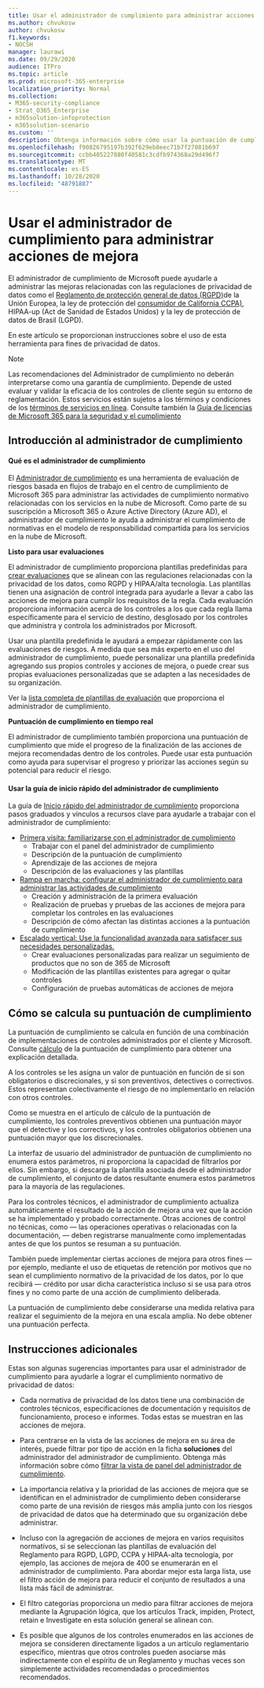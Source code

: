 ```yaml
---
title: Usar el administrador de cumplimiento para administrar acciones de mejora
ms.author: chvukosw
author: chvukosw
f1.keywords:
- NOCSH
manager: laurawi
ms.date: 09/29/2020
audience: ITPro
ms.topic: article
ms.prod: microsoft-365-enterprise
localization_priority: Normal
ms.collection:
- M365-security-compliance
- Strat_O365_Enterprise
- m365solution-infoprotection
- m365solution-scenario
ms.custom: ''
description: Obtenga información sobre cómo usar la puntuación de cumplimiento y el administrador de cumplimiento para mejorar el nivel de protección de los datos personales.
ms.openlocfilehash: f90826795197b392f629eb8eec71b7f27081b697
ms.sourcegitcommit: ccbb405227880f40581c3cdfb974368a29d496f7
ms.translationtype: MT
ms.contentlocale: es-ES
ms.lasthandoff: 10/28/2020
ms.locfileid: "48791887"
---
```

# <a name="use-compliance-manager-to-manage-improvement-actions"></a>Usar el administrador de cumplimiento para administrar acciones de mejora

El administrador de cumplimiento de Microsoft puede ayudarle a administrar las mejoras relacionadas con las regulaciones de privacidad de datos como el [Reglamento de protección general de datos (RGPD)](../compliance/gdpr.md)de la Unión Europea, la ley de protección del [consumidor de California CCPA)](../compliance/ccpa-faq.md), HIPAA-up (Act de Sanidad de Estados Unidos) y la ley de protección de datos de Brasil (LGPD).

En este artículo se proporcionan instrucciones sobre el uso de esta herramienta para fines de privacidad de datos.

>[!Note]
>Las recomendaciones del Administrador de cumplimiento no deberán interpretarse como una garantía de cumplimiento. Depende de usted evaluar y validar la eficacia de los controles de cliente según su entorno de reglamentación. Estos servicios están sujetos a los términos y condiciones de los [términos de servicios en línea](https://go.microsoft.com/fwlink/?linkid=2108910). Consulte también la [Guía de licencias de Microsoft 365 para la seguridad y el cumplimiento](https://docs.microsoft.com/office365/servicedescriptions/microsoft-365-service-descriptions/microsoft-365-tenantlevel-services-licensing-guidance/microsoft-365-security-compliance-licensing-guidance#compliance-manager)
>

## <a name="getting-started-with-compliance-manager"></a>Introducción al administrador de cumplimiento

#### <a name="what-is-compliance-manager"></a>Qué es el administrador de cumplimiento

El [Administrador de cumplimiento](../compliance/compliance-manager.md) es una herramienta de evaluación de riesgos basada en flujos de trabajo en el centro de cumplimiento de Microsoft 365 para administrar las actividades de cumplimiento normativo relacionadas con los servicios en la nube de Microsoft. Como parte de su suscripción a Microsoft 365 o Azure Active Directory (Azure AD), el administrador de cumplimiento le ayuda a administrar el cumplimiento de normativas en el modelo de responsabilidad compartida para los servicios en la nube de Microsoft.

**Listo para usar evaluaciones**

El administrador de cumplimiento proporciona plantillas predefinidas para [crear evaluaciones](../compliance/compliance-manager-assessments.md) que se alinean con las regulaciones relacionadas con la privacidad de los datos, como RGPD y HIPAA/alta tecnología. Las plantillas tienen una asignación de control integrada para ayudarle a llevar a cabo las acciones de mejora para cumplir los requisitos de la regla. Cada evaluación proporciona información acerca de los controles a los que cada regla llama específicamente para el servicio de destino, desglosado por los controles que administra y controla los administrados por Microsoft. 

Usar una plantilla predefinida le ayudará a empezar rápidamente con las evaluaciones de riesgos. A medida que sea más experto en el uso del administrador de cumplimiento, puede personalizar una plantilla predefinida agregando sus propios controles y acciones de mejora, o puede crear sus propias evaluaciones personalizadas que se adapten a las necesidades de su organización.

Ver la [lista completa de plantillas de evaluación](../compliance/compliance-manager-templates-list.md) que proporciona el administrador de cumplimiento.

**Puntuación de cumplimiento en tiempo real**

El administrador de cumplimiento también proporciona una puntuación de cumplimiento que mide el progreso de la finalización de las acciones de mejora recomendadas dentro de los controles. Puede usar esta puntuación como ayuda para supervisar el progreso y priorizar las acciones según su potencial para reducir el riesgo.

#### <a name="use-the-compliance-manager-quickstart-guide"></a>Usar la guía de inicio rápido del administrador de cumplimiento

La guía de [Inicio rápido del administrador de cumplimiento](../compliance/compliance-manager-quickstart.md) proporciona pasos graduados y vínculos a recursos clave para ayudarle a trabajar con el administrador de cumplimiento:

- [Primera visita: familiarizarse con el administrador de cumplimiento](../compliance/compliance-manager-quickstart.md#first-visit-get-to-know-compliance-manager)
    - Trabajar con el panel del administrador de cumplimiento
    - Descripción de la puntuación de cumplimiento
    - Aprendizaje de las acciones de mejora
    - Descripción de las evaluaciones y las plantillas
- [Rampa en marcha: configurar el administrador de cumplimiento para administrar las actividades de cumplimiento](../compliance/compliance-manager-quickstart.md#ramping-up-configure-compliance-manager-to-manage-your-compliance-activities)
    - Creación y administración de la primera evaluación
    - Realización de pruebas y pruebas de las acciones de mejora para completar los controles en las evaluaciones
    - Descripción de cómo afectan las distintas acciones a la puntuación de cumplimiento
- [Escalado vertical: Use la funcionalidad avanzada para satisfacer sus necesidades personalizadas.](../compliance/compliance-manager-quickstart.md#scaling-up-use-advanced-functionality-to-meet-your-custom-needs)
    - Crear evaluaciones personalizadas para realizar un seguimiento de productos que no son de 365 de Microsoft
    - Modificación de las plantillas existentes para agregar o quitar controles
    - Configuración de pruebas automáticas de acciones de mejora

## <a name="how-your-compliance-score-is-calculated"></a>Cómo se calcula su puntuación de cumplimiento

La puntuación de cumplimiento se calcula en función de una combinación de implementaciones de controles administrados por el cliente y Microsoft. Consulte [cálculo](../compliance/compliance-score-calculation.md) de la puntuación de cumplimiento para obtener una explicación detallada.

A los controles se les asigna un valor de puntuación en función de si son obligatorios o discrecionales, y si son preventivos, detectives o correctivos. Estos representan colectivamente el riesgo de no implementarlo en relación con otros controles.

Como se muestra en el artículo de cálculo de la puntuación de cumplimiento, los controles preventivos obtienen una puntuación mayor que el detective y los correctivos, y los controles obligatorios obtienen una puntuación mayor que los discrecionales.

La interfaz de usuario del administrador de puntuación de cumplimiento no enumera estos parámetros, ni proporciona la capacidad de filtrarlos por ellos. Sin embargo, si descarga la plantilla asociada desde el administrador de cumplimiento, el conjunto de datos resultante enumera estos parámetros para la mayoría de las regulaciones.

Para los controles técnicos, el administrador de cumplimiento actualiza automáticamente el resultado de la acción de mejora una vez que la acción se ha implementado y probado correctamente. Otras acciones de control no técnicas, como &mdash; las operaciones operativas o relacionadas con la documentación, &mdash; deben registrarse manualmente como implementadas antes de que los puntos se resuman a su puntuación.

También puede implementar ciertas acciones de mejora para otros fines &mdash; por ejemplo, mediante el uso de etiquetas de retención por motivos que no sean el cumplimiento normativo de la privacidad de los datos, por lo que recibirá &mdash; crédito por usar dicha característica incluso si se usa para otros fines y no como parte de una acción de cumplimiento deliberada.

La puntuación de cumplimiento debe considerarse una medida relativa para realizar el seguimiento de la mejora en una escala amplia. No debe obtener una puntuación perfecta.

## <a name="additional-guidance"></a>Instrucciones adicionales

Estas son algunas sugerencias importantes para usar el administrador de cumplimiento para ayudarle a lograr el cumplimiento normativo de privacidad de datos:

- Cada normativa de privacidad de los datos tiene una combinación de controles técnicos, especificaciones de documentación y requisitos de funcionamiento, proceso e informes. Todas estas se muestran en las acciones de mejora.

- Para centrarse en la vista de las acciones de mejora en su área de interés, puede filtrar por tipo de acción en la ficha **soluciones** del administrador del administrador de cumplimiento. Obtenga más información sobre cómo [filtrar la vista de panel del administrador de cumplimiento](../compliance/compliance-manager-setup.md#filtering-your-dashboard-view).

- La importancia relativa y la prioridad de las acciones de mejora que se identifican en el administrador de cumplimiento deben considerarse como parte de una revisión de riesgos más amplia junto con los riesgos de privacidad de datos que ha determinado que su organización debe administrar.

- Incluso con la agregación de acciones de mejora en varios requisitos normativos, si se seleccionan las plantillas de evaluación del Reglamento para RGPD, LGPD, CCPA y HIPAA-alta tecnología, por ejemplo, las acciones de mejora de 400 se enumerarán en el administrador de cumplimiento. Para abordar mejor esta larga lista, use el filtro acción de mejora para reducir el conjunto de resultados a una lista más fácil de administrar.

- El filtro categorías proporciona un medio para filtrar acciones de mejora mediante la Agrupación lógica, que los artículos Track, impiden, Protect, retain e Investigate en esta solución general se alinean con.

- Es posible que algunos de los controles enumerados en las acciones de mejora se consideren directamente ligados a un artículo reglamentario específico, mientras que otros controles pueden asociarse más indirectamente con el espíritu de un Reglamento y muchas veces son simplemente actividades recomendadas o procedimientos recomendados.